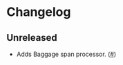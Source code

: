 # Changelog

## Unreleased

* Adds Baggage span processor.
  ([#](https://github.com/open-telemetry/opentelemetry-dotnet-contrib/pull/1659))

